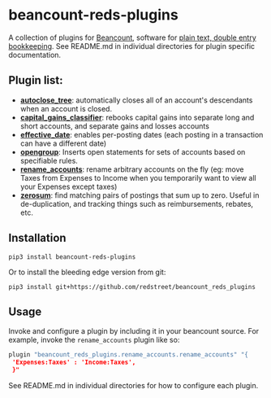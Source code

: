 # beancount-reds-plugins

A collection of plugins for [Beancount](https://beancount.github.io/), software for
[plain text, double entry bookkeeping](https://plaintextaccounting.org/).
See README.md in individual directories for plugin specific documentation.

## Plugin list:
- __[autoclose_tree](https://github.com/redstreet/beancount_reds_plugins/tree/master/beancount_reds_plugins/autoclose_tree#readme)__:
  automatically closes all of an account's descendants when an account is closed.
- __[capital_gains_classifier](https://github.com/redstreet/beancount_reds_plugins/tree/master/beancount_reds_plugins/capital_gains_classifier#readme)__:
  rebooks capital gains into separate long and short accounts, and separate gains and
  losses accounts
- __[effective_date](https://github.com/redstreet/beancount_reds_plugins/tree/master/beancount_reds_plugins/effective_date#readme)__:
  enables per-posting dates (each posting in a transaction can have a different date)
- __[opengroup](https://github.com/redstreet/beancount_reds_plugins/tree/master/beancount_reds_plugins/opengroup#readme)__:
  Inserts open statements for sets of accounts based on specifiable rules.
- __[rename_accounts](https://github.com/redstreet/beancount_reds_plugins/tree/master/beancount_reds_plugins/rename_accounts#readme)__:
  rename arbitrary accounts on the fly (eg: move Taxes from Expenses to Income when you
  temporarily want to view all your Expenses except taxes)
- __[zerosum](https://github.com/redstreet/beancount_reds_plugins/tree/master/beancount_reds_plugins/zerosum#readme)__:
  find matching pairs of postings that sum up to zero. Useful in de-duplication, and
  tracking things such as reimbursements, rebates, etc.

## Installation
`pip3 install beancount-reds-plugins`

Or to install the bleeding edge version from git:

`pip3 install git+https://github.com/redstreet/beancount_reds_plugins`

## Usage
Invoke and configure a plugin by including it in your beancount source. For example,
invoke the `rename_accounts` plugin like so:

```python
plugin "beancount_reds_plugins.rename_accounts.rename_accounts" "{
 'Expenses:Taxes' : 'Income:Taxes',
 }"
```
See README.md in individual directories for how to configure each plugin.
